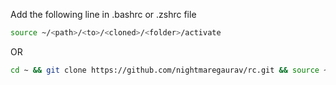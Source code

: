 Add the following line in .bashrc or .zshrc file
``` bash
source ~/<path>/<to>/<cloned>/<folder>/activate
```
OR

``` bash
cd ~ && git clone https://github.com/nightmaregaurav/rc.git && source ~/rc/activate
```
